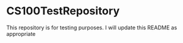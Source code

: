 # CS100TestRepository
This repository is for testing purposes. I will update this README as appropriate
